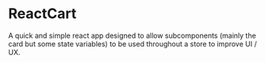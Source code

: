 # React Cart 

A quick and simple react app designed to allow subcomponents (mainly the card but some state variables) to be used throughout a store to improve UI / UX.
 
 
